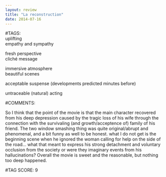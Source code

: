 ```yaml
---  
layout: review  
title: "La reconstruction"  
date: 2014-07-16  
---  
```

  
#TAGS:  
uplifting  
empathy and sympathy  
  
fresh perspective  
cliché message  
  
immersive atmosphere  
beautiful scenes  
  
acceptable suspense (developments predicted minutes before)  
  
untraceable (natural) acting  
  
#COMMENTS:  
  
So I think that the point of the movie is that the main character recovered from his deep depression caused by the tragic loss of his wife through the connection with the survivaling (and growth/acceptence of) family of his friend. The two window smashing thing was quite original/abrupt and phenomenal, and a bit funny as well to be honest. what I do not get is the beginning scene when he ignored the woman calling for help on the side of the road... what that meant to express his strong detachment and voluntary occlusion from the society or were they imaginary events from his hallucinations? Overall the movie is sweet and the reasonable, but nothing too deep happened.  
  
  
  
  
  
#TAG SCORE: 9  
